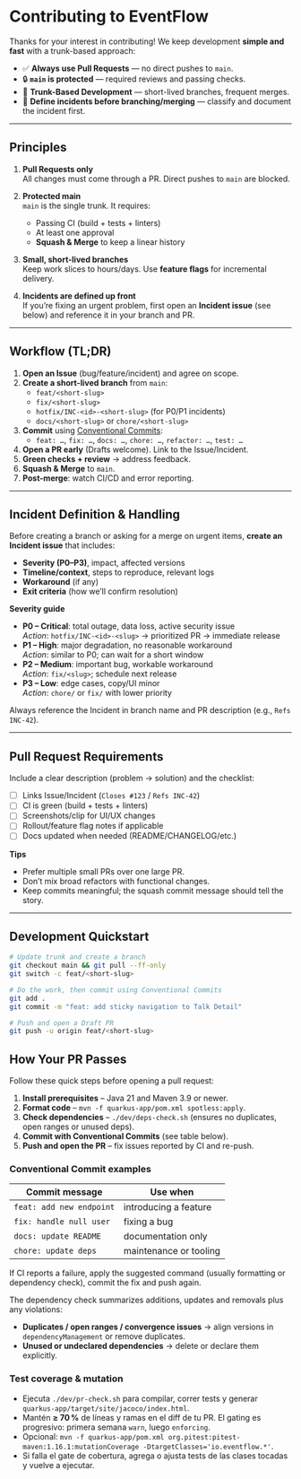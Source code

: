 # Contributing to EventFlow

Thanks for your interest in contributing! We keep development **simple and fast** with a trunk-based approach:

- ✅ **Always use Pull Requests** — no direct pushes to `main`.
- 🔒 **`main` is protected** — required reviews and passing checks.
- 🌲 **Trunk-Based Development** — short-lived branches, frequent merges.
- 🚨 **Define incidents before branching/merging** — classify and document the incident first.

---

## Principles

1. **Pull Requests only**  
   All changes must come through a PR. Direct pushes to `main` are blocked.

2. **Protected main**  
   `main` is the single trunk. It requires:
   - Passing CI (build + tests + linters)
   - At least one approval
   - **Squash & Merge** to keep a linear history

3. **Small, short-lived branches**  
   Keep work slices to hours/days. Use **feature flags** for incremental delivery.

4. **Incidents are defined up front**  
   If you’re fixing an urgent problem, first open an **Incident issue** (see below) and reference it in your branch and PR.

---

## Workflow (TL;DR)

1. **Open an Issue** (bug/feature/incident) and agree on scope.
2. **Create a short-lived branch** from `main`:
   - `feat/<short-slug>`
   - `fix/<short-slug>`
   - `hotfix/INC-<id>-<short-slug>` (for P0/P1 incidents)
   - `docs/<short-slug>` or `chore/<short-slug>`
3. **Commit** using [Conventional Commits](https://www.conventionalcommits.org/):
   - `feat: …`, `fix: …`, `docs: …`, `chore: …`, `refactor: …`, `test: …`
4. **Open a PR early** (Drafts welcome). Link to the Issue/Incident.
5. **Green checks + review** → address feedback.
6. **Squash & Merge** to `main`.
7. **Post-merge**: watch CI/CD and error reporting.

---

## Incident Definition & Handling

Before creating a branch or asking for a merge on urgent items, **create an Incident issue** that includes:

- **Severity (P0–P3)**, impact, affected versions
- **Timeline/context**, steps to reproduce, relevant logs
- **Workaround** (if any)
- **Exit criteria** (how we’ll confirm resolution)

**Severity guide**

- **P0 – Critical**: total outage, data loss, active security issue  
  _Action_: `hotfix/INC-<id>-<slug>` → prioritized PR → immediate release
- **P1 – High**: major degradation, no reasonable workaround  
  _Action_: similar to P0; can wait for a short window
- **P2 – Medium**: important bug, workable workaround  
  _Action_: `fix/<slug>`; schedule next release
- **P3 – Low**: edge cases, copy/UI minor  
  _Action_: `chore/` or `fix/` with lower priority

Always reference the Incident in branch name and PR description (e.g., `Refs INC-42`).

---

## Pull Request Requirements

Include a clear description (problem → solution) and the checklist:

- [ ] Links Issue/Incident (`Closes #123` / `Refs INC-42`)
- [ ] CI is green (build + tests + linters)
- [ ] Screenshots/clip for UI/UX changes
- [ ] Rollout/feature flag notes if applicable
- [ ] Docs updated when needed (README/CHANGELOG/etc.)

**Tips**
- Prefer multiple small PRs over one large PR.
- Don’t mix broad refactors with functional changes.
- Keep commits meaningful; the squash commit message should tell the story.

---

## Development Quickstart

```bash
# Update trunk and create a branch
git checkout main && git pull --ff-only
git switch -c feat/<short-slug>

# Do the work, then commit using Conventional Commits
git add .
git commit -m "feat: add sticky navigation to Talk Detail"

# Push and open a Draft PR
git push -u origin feat/<short-slug>
```

## How Your PR Passes

Follow these quick steps before opening a pull request:

1. **Install prerequisites** – Java 21 and Maven 3.9 or newer.
2. **Format code** – `mvn -f quarkus-app/pom.xml spotless:apply`.
3. **Check dependencies** – `./dev/deps-check.sh` (ensures no duplicates, open ranges or unused deps).
4. **Commit with Conventional Commits** (see table below).
5. **Push and open the PR** – fix issues reported by CI and re-push.

### Conventional Commit examples

| Commit message | Use when |
|----------------|---------|
| `feat: add new endpoint` | introducing a feature |
| `fix: handle null user` | fixing a bug |
| `docs: update README` | documentation only |
| `chore: update deps` | maintenance or tooling |

If CI reports a failure, apply the suggested command (usually formatting or dependency check), commit the fix and push again.

The dependency check summarizes additions, updates and removals plus any violations:

- **Duplicates / open ranges / convergence issues** → align versions in `dependencyManagement` or remove duplicates.
- **Unused or undeclared dependencies** → delete or declare them explicitly.

### Test coverage & mutation

- Ejecuta `./dev/pr-check.sh` para compilar, correr tests y generar `quarkus-app/target/site/jacoco/index.html`.
- Mantén **≥ 70 %** de líneas y ramas en el diff de tu PR. El gating es progresivo: primera semana `warn`, luego `enforcing`.
- Opcional: `mvn -f quarkus-app/pom.xml org.pitest:pitest-maven:1.16.1:mutationCoverage -DtargetClasses='io.eventflow.*'`.
- Si falla el gate de cobertura, agrega o ajusta tests de las clases tocadas y vuelve a ejecutar.
